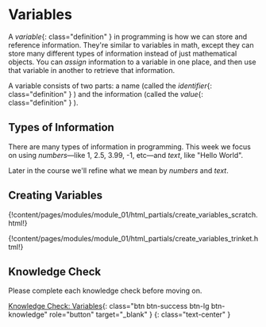 # Variables

A
*variable*{: class="definition" }
in programming is how we can store and reference information.
They're similar to variables in math, except they can store many different
types of information instead of just mathematical objects. You can *assign*
information to a variable in one place, and then use that variable in another
to retrieve that information.

A variable consists of two parts: a name (called the
*identifier*{: class="definition" }
) and the information (called the
*value*{: class="definition" }
).

## Types of Information

There are many types of information in programming. This week we focus
on using *numbers*—like 1, 2.5, 3.99, -1, etc—and *text*, like "Hello World".

Later in the course we'll refine what we mean by *numbers* and *text*.

## Creating Variables

{!content/pages/modules/module_01/html_partials/create_variables_scratch.html!}

{!content/pages/modules/module_01/html_partials/create_variables_trinket.html!}

## Knowledge Check

Please complete each knowledge check before moving on.

[Knowledge Check: Variables](https://utdallas.qualtrics.com/SE/?SID=SV_2o9hMiA48UCYDTn){: class="btn btn-success btn-lg btn-knowledge" role="button" target="_blank" }
{: class="text-center" }